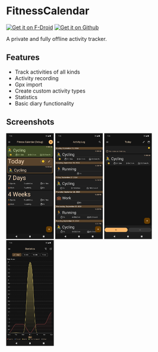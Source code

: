 # FitnessCalendar

[<img src="https://f-droid.org/badge/get-it-on.png" alt="Get it on F-Droid" height="80">](https://f-droid.org/packages/com.inky.fitnesscalendar)
[<img src="https://github.com/user-attachments/assets/59dd953e-c30d-4d11-b156-47f0977141ca" alt="Get it on Github" height="80">](https://github.com/Inky-developer/FitnessCalendar/releases)


A private and fully offline activity tracker.

## Features
- Track activities of all kinds
- Activity recording
- Gpx import
- Create custom activity types
- Statistics
- Basic diary functionality

## Screenshots

<div>
  <img alt="Home Screen" src="https://github.com/Inky-developer/FitnessCalendar/blob/master/fastlane/metadata/android/en-US/images/phoneScreenshots/initial_view_1727607981852.png" width="128">
  <img alt="Activity Log" src="https://github.com/Inky-developer/FitnessCalendar/blob/master/fastlane/metadata/android/en-US/images/phoneScreenshots/activity_log_1727607983005.png" width="128">
  <img alt="Day View" src="https://github.com/Inky-developer/FitnessCalendar/blob/master/fastlane/metadata/android/en-US/images/phoneScreenshots/day_view_1727607982460.png" width="128">
  <img alt="Statistics" src="https://github.com/Inky-developer/FitnessCalendar/blob/master/fastlane/metadata/android/en-US/images/phoneScreenshots/statistics_1727607984506.png" width="128">
</div>
